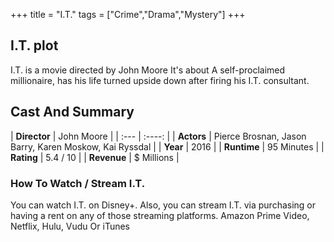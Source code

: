 +++
title = "I.T."
tags = ["Crime","Drama","Mystery"]
+++
## I.T. plot
I.T. is a movie directed by John Moore It's about A self-proclaimed millionaire, has his life turned upside down after firing his I.T. consultant.
## Cast And Summary
| **Director**      | John Moore |
    | :---        |    :----:   |
    |  **Actors** | Pierce Brosnan, Jason Barry, Karen Moskow, Kai Ryssdal |
    | **Year**   | 2016    |
    |  **Runtime** | 95 Minutes |
    |  **Rating** | 5.4 / 10 | 
    |  **Revenue** | $ Millions |
### How To Watch / Stream I.T.
You can watch I.T. on Disney+.
Also, you can stream I.T. via purchasing or having a rent on any of those streaming platforms.
Amazon Prime Video, Netflix, Hulu, Vudu Or iTunes